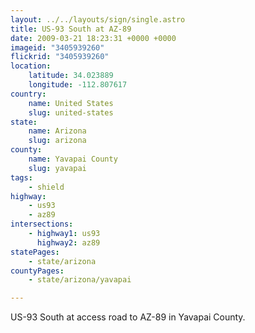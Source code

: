 ```yaml
---
layout: ../../layouts/sign/single.astro
title: US-93 South at AZ-89
date: 2009-03-21 18:23:31 +0000 +0000
imageid: "3405939260"
flickrid: "3405939260"
location:
    latitude: 34.023889
    longitude: -112.807617
country:
    name: United States
    slug: united-states
state:
    name: Arizona
    slug: arizona
county:
    name: Yavapai County
    slug: yavapai
tags:
    - shield
highway:
    - us93
    - az89
intersections:
    - highway1: us93
      highway2: az89
statePages:
    - state/arizona
countyPages:
    - state/arizona/yavapai

---
```

US-93 South at access road to AZ-89 in Yavapai County.